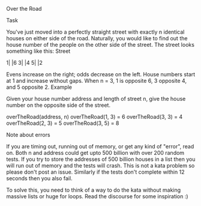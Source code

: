 Over the Road

Task

You've just moved into a perfectly straight street with exactly n identical houses on either side of the road. Naturally, you would like to find out the house number of the people on the other side of the street. The street looks something like this:
Street

1| |6
3| |4
5| |2

Evens increase on the right; odds decrease on the left. House numbers start at 1 and increase without gaps. When n = 3, 1 is opposite 6, 3 opposite 4, and 5 opposite 2.
Example

Given your house number address and length of street n, give the house number on the opposite side of the street.

overTheRoad(address, n)
overTheRoad(1, 3) = 6
overTheRoad(3, 3) = 4
overTheRoad(2, 3) = 5
overTheRoad(3, 5) = 8

Note about errors

If you are timing out, running out of memory, or get any kind of "error", read on. Both n and address could get upto 500 billion with over 200 random tests. If you try to store the addresses of 500 billion houses in a list then you will run out of memory and the tests will crash. This is not a kata problem so please don't post an issue. Similarly if the tests don't complete within 12 seconds then you also fail.

To solve this, you need to think of a way to do the kata without making massive lists or huge for loops. Read the discourse for some inspiration :)
